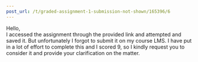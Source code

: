 ```yaml
---
post_url: /t/graded-assignment-1-submission-not-shown/165396/6
---
```

Hello,  
I accessed the assignment through the provided link and attempted and saved it. But unfortunately I forgot to submit it on my course LMS. I have put in a lot of effort to complete this and I scored 9, so I kindly request you to consider it and provide your clarification on the matter.